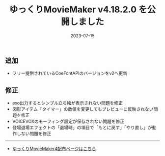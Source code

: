 ﻿---
title: ゆっくりMovieMaker v4.18.2.0 を公開しました
date: 2023-07-15
tags: [YMM4,お知らせ]
---
## 追加
- フリー提供されているCoeFontAPIのバージョンをv2へ更新
## 修正
- exo出力するとシンプル立ち絵が表示されない問題を修正
- 図形アイテム「タイマー」の数値を変更してもプレビューに反映されない問題を修正
- VOICEVOXのモーフィング設定が保存されない問題を修正
- 登場退場エフェクトの「退場時」の項目で「もとに戻す」「やり直し」が動作しない問題を修正

---

- [ゆっくりMovieMaker4配布ページはこちら](../index.md)